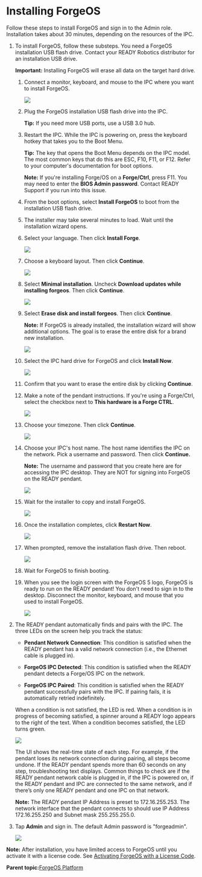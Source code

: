 # Installing ForgeOS

Follow these steps to install ForgeOS and sign in to the Admin role. Installation takes about 30 minutes, depending on the resources of the IPC.

1.  To install ForgeOS, follow these substeps. You need a ForgeOS installation USB flash drive. Contact your READY Robotics distributor for an installation USB drive.

    **Important:** Installing ForgeOS will erase all data on the target hard drive.

    1.  Connect a monitor, keyboard, and mouse to the IPC where you want to install ForgeOS.

        ![](../Images/Platform/Install-IPCMonitorKeyboardMouse.png)

    2.  Plug the ForgeOS installation USB flash drive into the IPC.

        **Tip:** If you need more USB ports, use a USB 3.0 hub.

    3.  Restart the IPC. While the IPC is powering on, press the keyboard hotkey that takes you to the Boot Menu.

        **Tip:** The key that opens the Boot Menu depends on the IPC model. The most common keys that do this are ESC, F10, F11, or F12. Refer to your computer's documentation for boot options.

        **Note:** If you're installing Forge/OS on a **Forge/Ctrl**, press F11. You may need to enter the **BIOS Admin password**. Contact READY Support if you run into this issue.

    4.  From the boot options, select **Install ForgeOS** to boot from the installation USB flash drive.

    5.  The installer may take several minutes to load. Wait until the installation wizard opens.

    6.  Select your language. Then click **Install Forge**.

        ![](../Images/Platform/Install-Language.png)

    7.  Choose a keyboard layout. Then click **Continue**.

        ![](../Images/Platform/Install-KeyboardLayout.png)

    8.  Select **Minimal installation**. Uncheck **Download updates while installing forgeos**. Then click **Continue**.

        ![](../Images/Platform/Install-MinimalDownloadUpdates.png)

    9.  Select **Erase disk and install forgeos**. Then click **Continue**.

        **Note:** If ForgeOS is already installed, the installation wizard will show additional options. The goal is to erase the entire disk for a brand new installation.

        ![](../Images/Platform/Install-InstallationType.png)

    10. Select the IPC hard drive for ForgeOS and click **Install Now**.

        ![](../Images/Platform/Install-EraseDisk.png)

    11. Confirm that you want to erase the entire disk by clicking **Continue**.

    12. Make a note of the pendant instructions. If you're using a Forge/Ctrl, select the checkbox next to **This hardware is a Forge CTRL**.

        ![](../Images/Platform/Install-ForgeCtrl.png)

    13. Choose your timezone. Then click **Continue**.

        ![](../Images/Platform/Install-WhereAreYou.png)

    14. Choose your IPC's host name. The host name identifies the IPC on the network. Pick a username and password. Then click **Continue.**

        **Note:** The username and password that you create here are for accessing the IPC desktop. They are NOT for signing into ForgeOS on the READY pendant.

        ![](../Images/Platform/Install-WhoAreYou.png)

    15. Wait for the installer to copy and install ForgeOS.

        ![](../Images/Platform/Install-CopyingFiles.png)

    16. Once the installation completes, click **Restart Now**.

        ![](../Images/Platform/Install-Restart-to-Complete.png)

    17. When prompted, remove the installation flash drive. Then reboot.

        ![](../Images/Platform/Install-RemoveUSBInstaller.png)

    18. Wait for ForgeOS to finish booting.

    19. When you see the login screen with the ForgeOS 5 logo, ForgeOS is ready to run on the READY pendant! You don't need to sign in to the desktop. Disconnect the monitor, keyboard, and mouse that you used to install ForgeOS.

        ![](../Images/Platform/Install-Complete.png)

2.  The READY pendant automatically finds and pairs with the IPC. The three LEDs on the screen help you track the status:

    -   **Pendant Network Connection**: This condition is satisfied when the READY pendant has a valid network connection \(i.e., the Ethernet cable is plugged in\).
    -   **ForgeOS IPC Detected**: This condition is satisfied when the READY pendant detects a Forge/OS IPC on the network.

    -   **ForgeOS IPC Paired**: This condition is satisfied when the READY pendant successfully pairs with the IPC. If pairing fails, it is automatically retried indefinitely.

    When a condition is not satisfied, the LED is red. When a condition is in progress of becoming satisfied, a spinner around a READY logo appears to the right of the text. When a condition becomes satisfied, the LED turns green.

    ![](../Images/Platform/AutoPairing-Cropped.png)

    The UI shows the real-time state of each step. For example, if the pendant loses its network connection during pairing, all steps become undone. If the READY pendant spends more than 60 seconds on any step, troubleshooting text displays. Common things to check are if the READY pendant network cable is plugged in, if the IPC is powered on, if the READY pendant and IPC are connected to the same network, and if there’s only one READY pendant and one IPC on that network.

    **Note:** The READY pendant IP Address is preset to 172.16.255.253. The network interface that the pendant connects to should use IP Address 172.16.255.250 and Subnet mask 255.255.255.0.

3.  Tap **Admin** and sign in. The default Admin password is "forgeadmin".

    ![](../Images/Platform/SignIn-Profiles.png)


**Note:** After installation, you have limited access to ForgeOS until you activate it with a license code. See [Activating ForgeOS with a License Code](../Settings/LicenseInfo-Activation.md).

**Parent topic:**[ForgeOS Platform](../Platform/PlatformOverview.md)

